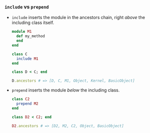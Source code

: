 ### `include` vs `prepend`

* `include` inserts the module in the ancestors chain, right _above_ the including class itself.
  ```ruby
  module M1
    def my_method
    end
  end

  class C
    include M1
  end

  class D < C; end

  D.ancestors # => [D, C, M1, Object, Kernel, BasicObject]
  ```

* `prepend` inserts the module _below_ the including class.

  ```ruby
  class C2
    prepend M2
  end

  class D2 < C2; end

  D2.ancestors # => [D2, M2, C2, Object, BasicObject]
  ```
